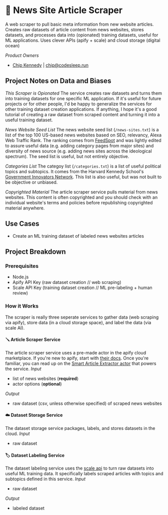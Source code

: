 # 📰 News Site Article Scraper
A web scraper to pull basic meta information from new website articles. Creates raw datasets of article content from news websites, stores datasets, and processes data into (opionated) training datasets, useful for ML applications.
Uses clever APIs (apify + scale) and cloud storage (digital ocean)

*Product Owners*
- [Chip Kennedy](https://github.com/chippy-kennedy) | chip@codesleep.run

## Project Notes on Data and Biases
*This Scraper is Opionated*
The service creates raw datasets and turns them into training datasets for one specific ML application. If it's useful for future projects or for other people, I'd be happy to generalize the services for other training dataset creation
applications. If anything, I hope it's a good tutorial of creating a raw dataset from scraped content and turning it into a useful training dataset.

*News Website Seed List*
The news website seed list (`/news-sites.txt`) is a list of the top 100 US-based news websites based on SEO, relevancy, Alexa Web Traffic Rank. The ranking comes from [FeedSpot](https://blog.feedspot.com/usa_news_websites/) and was
lightly edited to assure useful data (e.g. adding category pages from major sites) and diversity of news source (e.g. adding news sites across the ideological spectrum). The seed list is useful, but not entirely objective.

*Categories List*
The categoy list (`/categories.txt`) is a list of useful political topics and subtopics. It comes from the Harvard Kennedy School's [Government Innovators Network](https://www.innovations.harvard.edu/find-innovative-solutions/all-topics).
This list is also useful, but was not built to be objective or unbiased.

*Copyrighted Material*
The article scraper service pulls material from news websites. This content is often copyrighted and you should check with an individual website's terms and policies before republishing copyrighted material anywhere.

## Use Cases
- Create an ML training dataset of labeled news websites articles

## Project Breakdown
### Prerequisites
- Node.js
- Apify API Key (raw dataset creation // web scraping)
- Scale API Key (training dataset creation // ML pre-labeling + human review)

### How it Works
The scraper is really three seperate services to gather data (web scraping via apify), store data (in a cloud storage space), and label the data (via scale AI).

#### 🪛  Article Scraper Service
The article scraper service uses a pre-made actor in the apify cloud marketplace. If you're new to apify, start with [their docs](https://docs.apify.com/). Once you're familiar, you can read up on the [Smart Article Extractor actor](https://apify.com/lukaskrivka/article-extractor-smart) that
powers the service.
*Input*
- list of news websites (**required**)
- actor options (**optional**)

*Output*
- raw dataset (csv, unless otherwise specified) of scraped news websites

#### ☁️  Dataset Storage Service
The dataset storage service packages, labels, and stores datasets in the cloud.
*Input*
- raw dataset

#### 🏷 Dataset Labeling Service
The dataset labeling service uses the [scale api](https://docs.scale.com/reference) to turn raw datasets into useful ML training data. It specifically labels scraped articles with topics and subtopics defined in this service.
*Input*
- raw dataset

*Output*
- labeled dataset
